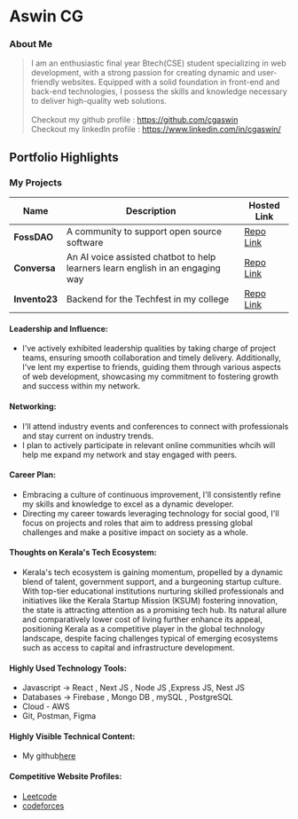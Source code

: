# Aswin CG

### About Me

> I am an enthusiastic final year Btech(CSE) student specializing in web development, with a strong passion for creating dynamic and user-friendly websites. Equipped with a solid foundation in front-end and back-end technologies, I possess the skills and knowledge necessary to deliver high-quality web solutions.
> <br><br>Checkout my github profile : https://github.com/cgaswin
<br>Checkout my linkedln profile : https://www.linkedin.com/in/cgaswin/



## Portfolio Highlights

### My Projects

| Name                | Description                                                               | Hosted Link                             |   
|---------------------|---------------------------------------------------------------------------|------------------------------------------|
| **FossDAO**  | A community to support open source software  | [Repo Link](https://github.com/cgaswin/FOSS-DAO)    |
| **Conversa**  | An AI voice assisted chatbot to help learners learn english in an engaging way          | [Repo Link](https://github.com/cgaswin/conversa-backend)     |
| **Invento23**  | Backend for the Techfest in my college                | [Repo Link](https://github.com/cgaswin/invento23-backend)    | 


#### Leadership and Influence:

- I've actively exhibited leadership qualities by taking charge of project teams, ensuring smooth collaboration and timely delivery. Additionally, I've lent my expertise to friends, guiding them through various aspects of web development, showcasing my commitment to fostering growth and success within my network.

#### Networking:
- I'll attend industry events and conferences to connect with professionals and stay current on industry trends.
- I plan to actively participate in relevant online communities whcih will help me expand my network and stay engaged with peers.
  
#### Career Plan:
- Embracing a culture of continuous improvement, I'll consistently refine my skills and knowledge to excel as a dynamic developer.
- Directing my career towards leveraging technology for social good, I'll focus on projects and roles that aim to address pressing global challenges and make a positive impact on society as a whole.
  
#### Thoughts on Kerala's Tech Ecosystem:

- Kerala's tech ecosystem is gaining momentum, propelled by a dynamic blend of talent, government support, and a burgeoning startup culture. With top-tier educational institutions nurturing skilled professionals and initiatives like the Kerala Startup Mission (KSUM) fostering innovation, the state is attracting attention as a promising tech hub. Its natural allure and comparatively lower cost of living further enhance its appeal, positioning Kerala as a competitive player in the global technology landscape, despite facing challenges typical of emerging ecosystems such as access to capital and infrastructure development.

#### Highly Used Technology Tools:
- Javascript -> React , Next JS , Node JS ,Express JS, Nest JS
- Databases -> Firebase , Mongo DB , mySQL , PostgreSQL 
- Cloud - AWS
- Git, Postman, Figma
#### Highly Visible Technical Content:

- My github[here](https://github.com/cgaswin) 



#### Competitive Website Profiles:

- [Leetcode](https://leetcode.com/u/cgaswin/)
- [codeforces](https://codeforces.com/profile/cgaswin)
